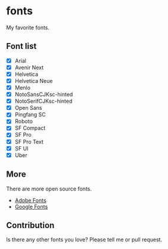 # fonts
My favorite fonts.

## Font list
- [x] Arial
- [x] Avenir Next
- [x] Helvetica
- [x] Helvetica Neue
- [x] Menlo
- [x] NotoSansCJKsc-hinted
- [x] NotoSerifCJKsc-hinted
- [x] Open Sans
- [x] Pingfang SC
- [x] Roboto
- [x] SF Compact
- [x] SF Pro
- [x] SF Pro Text
- [x] SF UI
- [x] Uber

## More
There are more open source fonts.
* [Adobe Fonts](https://fonts.adobe.com)
* [Google Fonts](https://fonts.google.com)

## Contribution
Is there any other fonts you love? Please tell me or pull request.